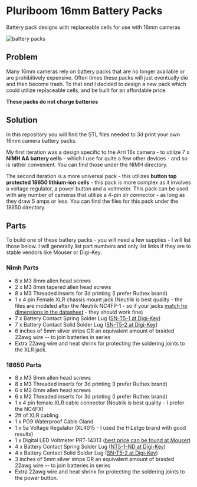 # Pluriboom 16mm Battery Packs
Battery pack designs with replaceable cells for use with 16mm cameras

![battery packs](https://github.com/kamranjon/pluriboom-16mm-battery-packs/assets/3966239/7c333d91-380e-48c7-97ca-5c4fab63e699)

## Problem
Many 16mm cameras rely on battery packs that are no longer available or are prohibitively expensive. Often times these packs will just eventually die and then become trash. To that end I decided to design a new pack which could utilize replaceable cells, and be built for an affordable price. 

**These packs do not charge batteries**

## Solution
In this repository you will find the STL files needed to 3d print your own 16mm camera battery packs. 

My first iteration was a design specific to the Arri 16s camera - to utilize 7 x **NIMH AA battery cells** - which I use for quite a few other devices - and so is rather convenient. You can find those under the NIMH directory.

The second iteration is a more universal pack - this utilizes **button top protected 18650 lithium-ion cells** -  this pack is more complex as it involves a voltage regulator, a power button and a voltmeter. This pack can be used with any number of cameras that utilize a 4-pin xlr connector - as long as they draw 5 amps or less. You can find the files for this pack under the 18650 directory.

## Parts
To build one of these battery packs - you will need a few supplies - I will list those below. I will generally list part numbers and only list links if they are to stable vendors like Mouser or Digi-Key.

### Nimh Parts
- 8 x M3 8mm allen head screws
- 2 x M3 8mm tapered allen head screws
- 8 x M3 Threaded inserts for 3d printing (I prefer Ruthex brand)
- 1 x 4 pin Female XLR chassis mount jack (Neutrik is best quality - the files are modeled after the Neutrik NC4FP-1 - so if your jacks [match he dimensions in the datasheet](https://www.neutrik.com/media/8436/download/nc4fp-1-1.pdf?v=1) - they should work fine)
- 7 x Battery Contact Spring Solder Lug ([SN-T5-1 at Digi-Key](https://www.digikey.com/en/products/detail/mpd-memory-protection-devices/SN-T5-1/2439583))
- 7 x Battery Contact Solid Solder Lug ([SN-T5-2 at Digi-Key](https://www.digikey.com/en/products/detail/mpd-memory-protection-devices/SN-T5-2/2439587))
- 6 inches of 5mm silver strips OR an equivalent amount of braided 22awg wire -- to join batteries in series 
- Extra 22awg wire and heat shrink for protecting the soldering joints to the XLR jack.

### 18650 Parts
- 8 x M3 8mm allen head screws
- 8 x M3 Threaded inserts for 3d printing (I prefer Ruthex brand)
- 6 x M2 6mm allen head screws
- 6 x M2 Threaded inserts for 3d printing (I prefer Ruthex brand)
- 1 x 4 pin female XLR cable connector (Neutrik is best quality - I prefer the NC4FX)
- 2ft of XLR cabling
- 1 x PG9 Waterproof Cable Gland
- 1 x 5a Voltage Regulator (XL4015 - I used the HiLetgo brand with good results)
- 1 x Digital LED Voltmeter PRT-14313 ([best price can be found at Mouser](https://www.mouser.com/ProductDetail/SparkFun/PRT-14313))
- 4 x Battery Contact Spring Solder Lug ([NT5-1-ND at Digi-Key](https://www.digikey.com/en/products/detail/mpd-memory-protection-devices/SN-T5-1/2439583))
- 4 x Battery Contact Solid Solder Lug ([SN-T5-2 at Digi-Key](https://www.digikey.com/en/products/detail/mpd-memory-protection-devices/SN-T5-2/2439587))
- 3 inches of 5mm silver strips OR an equivalent amount of braided 22awg wire -- to join batteries in series
- Extra 22awg wire and heat shrink for protecting the soldering joints to the power button.
